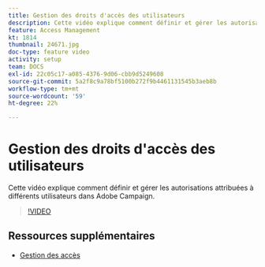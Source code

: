 ```yaml
---
title: Gestion des droits d'accès des utilisateurs
description: Cette vidéo explique comment définir et gérer les autorisations attribuées à différents utilisateurs dans Adobe Campaign.
feature: Access Management
kt: 1814
thumbnail: 24671.jpg
doc-type: feature video
activity: setup
team: DOCS
exl-id: 22c05c17-a085-4376-9d06-cbb9d5249608
source-git-commit: 5a2f8c9a78bf5100b272f9b4461131545b3aeb8b
workflow-type: tm+mt
source-wordcount: '59'
ht-degree: 22%

---
```


# Gestion des droits d&#39;accès des utilisateurs

Cette vidéo explique comment définir et gérer les autorisations attribuées à différents utilisateurs dans Adobe Campaign.

>[!VIDEO](https://video.tv.adobe.com/v/24671?quality=12)

## Ressources supplémentaires

* [Gestion des accès](https://experienceleague.adobe.com/docs/campaign-standard/using/administrating/users-and-security/about-access-management.html?lang=en)
